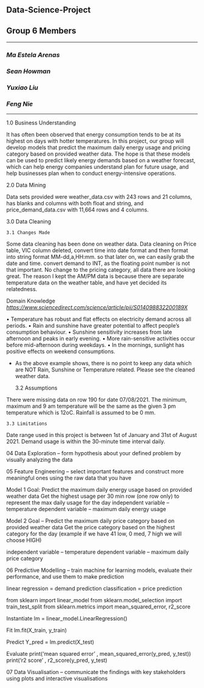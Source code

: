 ## **Data-Science-Project**
## **Group 6 Members**

---

### *Ma Estela Arenas*
### *Sean Howman*
### *Yuxiao Liu*
### *Feng Nie*

---

1.0 Business Understanding 

It has often been observed that energy consumption tends to be at its highest on days with hotter temperatures. In this project, our group will develop models that predict the maximum daily energy usage and pricing category based on provided weather data. The hope is that these models can be used to predict likely energy demands based on a weather forecast, which can help energy companies understand plan for future usage, and help businesses plan when to conduct energy-intensive operations.

2.0 Data Mining 

Data sets provided were weather_data.csv with 243 rows and 21 columns, has blanks and columns with both float and string, and price_demand_data.csv with 11,664 rows and 4 columns. 

3.0 Data Cleaning 

    3.1 Changes Made

Some data cleaning has been done on weather data.
Data cleaning on Price table, VIC column deleted, convert time into date format and then format into string format MM-dd,a,HH:mm. so that later on, we can easily grab the date and time. convert demand to INT, as the floating point number is not that important. No change to the pricing category, all data there are looking great.
The reason I kept the AM/PM data is because there are separate temperature data on the weather table, and have yet decided its relatedness.

Domain Knowledge *https://www.sciencedirect.com/science/article/pii/S014098832200189X*

• Temperature has robust and flat effects on electricity demand across all periods.
• Rain and sunshine have greater potential to affect people’s consumption behaviour.
• Sunshine sensitivity increases from late afternoon and peaks in early evening.
• More rain-sensitive activities occur before mid-afternoon during weekdays.
• In the mornings, sunlight has positive effects on weekend consumptions.
- As the above example shows, there is no point to keep any data which are NOT Rain, Sunshine or Temperature related. Please see the cleaned weather data.

    3.2 Assumptions

There were missing data on row 190 for date 07/08/2021. The minimum, maximum and 9 am temperature will be the same as the given 3 pm temperature     which is 12oC. Rainfall is assumed to be 0 mm. 

    3.3 Limitations

Date range used in this project is between 1st of January and 31st of August 2021. Demand usage is within the 30-minute time interval daily. 


04 Data Exploration – form hypothesis about your defined problem by visually analyzing the data 


05 Feature Engineering – select important features and construct more meaningful ones using the raw data that you have

Model 1 Goal: Predict the maximum daily energy usage based on provided weather data
Get the highest usage per 30 min row (one row only) to represent the max daily usage for the day
independent variable – temperature 
dependent variable – maximum daily energy usage

Model 2 Goal – Predict the maximum daily price category based on provided weather data
Get the price category based on the highest category for the day (example if we have 41 low, 0 med, 7 high we will choose HIGH)

independent variable – temperature 
dependent variable – maximum daily price category


06 Predictive Modelling – train machine for learning models, evaluate their performance, and use them to make prediction

linear regression = demand prediction
classification = price prediction

from sklearn import linear_model
from sklearn.model_selection import train_test_split
from sklearn.metrics import mean_squared_error, r2_score

Instantiate
lm = linear_model.LinearRegression()

Fit
lm.fit(X_train, y_train)

Predict
Y_pred = lm.predict(X_test)

Evaluate
print(‘mean squared error’ , mean_squared_error(y_pred, y_test))
print(‘r2 score’ , r2_score(y_pred, y_test)


07 Data Visualisation – communicate the findings with key stakeholders using plots and interactive visualisations


